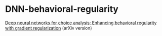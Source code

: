 # DNN-behavioral-regularity
[Deep neural networks for choice analysis: Enhancing behavioral regularity with gradient regularization](https://arxiv.org/abs/2404.14701) (arXiv version)
